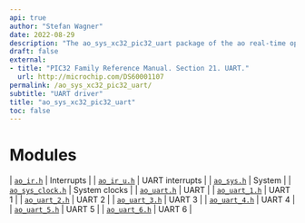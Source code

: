 ```yaml
---
api: true
author: "Stefan Wagner"
date: 2022-08-29
description: "The ao_sys_xc32_pic32_uart package of the ao real-time operating system."
draft: false
external:
- title: "PIC32 Family Reference Manual. Section 21. UART."
  url: http://microchip.com/DS60001107
permalink: /ao_sys_xc32_pic32_uart/ 
subtitle: "UART driver"
title: "ao_sys_xc32_pic32_uart"
toc: false
---
```


# Modules

| [`ao_ir.h`](ao_ir.h.md) | Interrupts |
| [`ao_ir_u.h`](ao_ir_u.h.md) | UART interrupts |
| [`ao_sys.h`](ao_sys.h.md) | System |
| [`ao_sys_clock.h`](ao_sys_clock.h.md) | System clocks |
| [`ao_uart.h`](ao_uart.h.md) | UART |
| [`ao_uart_1.h`](ao_uart_1.h.md) | UART 1 |
| [`ao_uart_2.h`](ao_uart_2.h.md) | UART 2 |
| [`ao_uart_3.h`](ao_uart_3.h.md) | UART 3 |
| [`ao_uart_4.h`](ao_uart_4.h.md) | UART 4 |
| [`ao_uart_5.h`](ao_uart_5.h.md) | UART 5 |
| [`ao_uart_6.h`](ao_uart_6.h.md) | UART 6 |
